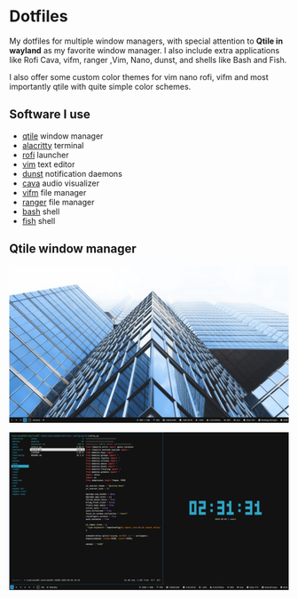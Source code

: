 # Dotfiles

My dotfiles for multiple window managers, with special attention to **Qtile in wayland** as my favorite window manager. I also include extra applications like Rofi Cava, vifm, ranger ,Vim, Nano, dunst, and shells like Bash and Fish.

I also offer some custom color themes for vim nano rofi, vifm and most importantly qtile with quite simple color schemes.

## Software I use

- [qtile](https://qtile.org/) window manager
- [alacritty](https://alacritty.org/) terminal
- [rofi](https://github.com/lbonn/rofi) launcher
- [vim](https://www.vim.org/) text editor
- [dunst](https://dunst-project.org/) notification daemons
- [cava](https://github.com/karlstav/cava) audio visualizer
- [vifm](https://vifm.info/) file manager 
- [ranger](https://ranger.github.io/) file manager
- [bash](https://www.gnu.org/software/bash/)     shell
- [fish](https://fishshell.com/) shell

## Qtile window manager


![desktop](/images/1746388805.png)

![desktop](/images/1746405091.png)
